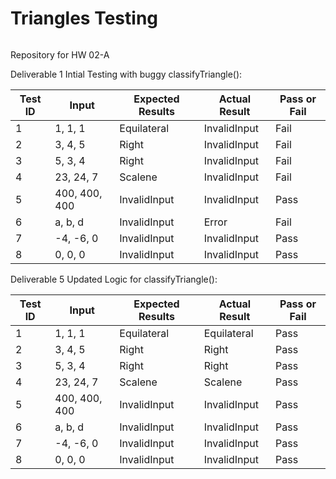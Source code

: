 # Triangles Testing 

[![<sagarhedaoo>](https://circleci.com/gh/<sagarhedaoo>/<Triangles-Testing>.svg?style=svg)](https://app.circleci.com/pipelines/github/<sagarhedaoo>/<Triangles-Tesing>?branch=main&filter=all)

Repository for HW 02-A

Deliverable 1 Intial Testing with buggy classifyTriangle():


| Test ID | Input         | Expected Results | Actual Result | Pass or Fail |
| ------- | ------------- | ---------------- | ------------- | ------------ |
| 1       | 1, 1, 1       | Equilateral      | InvalidInput  | Fail         |
| 2       | 3, 4, 5       | Right            | InvalidInput  | Fail         |
| 3       | 5, 3, 4       | Right            | InvalidInput  | Fail         |
| 4       | 23, 24, 7     | Scalene          | InvalidInput  | Fail         |
| 5       | 400, 400, 400 | InvalidInput     | InvalidInput  | Pass         |
| 6       | a, b, d       | InvalidInput     | Error         | Fail         |
| 7       | -4, -6, 0     | InvalidInput     | InvalidInput  | Pass         |
| 8       | 0, 0, 0       | InvalidInput     | InvalidInput  | Pass         |



Deliverable 5 Updated Logic for classifyTriangle():


| Test ID | Input         | Expected Results | Actual Result | Pass or Fail |
| ------- | ------------- | ---------------- | ------------- | ------------ |
| 1       | 1, 1, 1       | Equilateral      | Equilateral   | Pass         |
| 2       | 3, 4, 5       | Right            | Right         | Pass         |
| 3       | 5, 3, 4       | Right            | Right         | Pass         |
| 4       | 23, 24, 7     | Scalene          | Scalene       | Pass         |
| 5       | 400, 400, 400 | InvalidInput     | InvalidInput  | Pass         |
| 6       | a, b, d       | InvalidInput     | InvalidInput  | Pass         |
| 7       | -4, -6, 0     | InvalidInput     | InvalidInput  | Pass         |
| 8       | 0, 0, 0       | InvalidInput     | InvalidInput  | Pass         |
